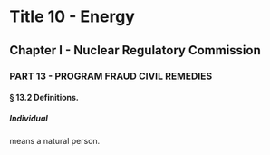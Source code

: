 
# Title 10 - Energy
## Chapter I - Nuclear Regulatory Commission
### PART 13 - PROGRAM FRAUD CIVIL REMEDIES
#### § 13.2 Definitions.
##### Individual

means a natural person.
